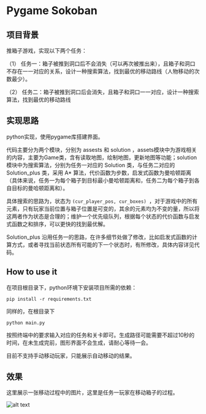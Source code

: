 # Pygame Sokoban

## 项目背景

推箱子游戏，实现以下两个任务：

（1） 任务一：箱子被推到洞口后不会消失（可以再次被推出来），且箱子和洞口不存在一一对应的关系，设计一种搜索算法，找到最优的移动路线（人物移动的次数最少）。

（2） 任务二：箱子被推到洞口后会消失，且箱子和洞口一一对应，设计一种搜索算法，找到最优的移动路线

## 实现思路

python实现，使用pygame库搭建界面。

代码主要分为两个模块，分别为 assests 和 solution ，assets模块中为游戏相关的内容，主要为Game类，含有读取地图，绘制地图，更新地图等功能；solution 模块中为搜索算法，分别为任务一对应的 Solution 类，与任务二对应的 Solution_plus 类，采用 A* 算法，代价函数为步数，启发式函数为曼哈顿距离（具体来说，任务一为每个箱子到目标最小曼哈顿距离和，任务二为每个箱子到各自目标的曼哈顿距离和）。

具体搜索的思路为，状态为 `(cur_player_pos, cur_boxes) `，对于游戏中的所有元素，只有玩家当前位置与箱子位置是可变的，其余的元素均为不变的量，所以将这两者作为状态是合理的；维护一个优先级队列，根据每个状态的代价函数与启发式函数之和排序，可以更快的找到最优解。

Solution_plus 沿用任务一的思路，在许多细节处做了修改，比如启发式函数的计算方式，或者寻找当前状态所有可能的下一个状态时，有所修改，具体内容详见代码。

## How to use it

在项目根目录下，python环境下安装项目所需的依赖：

```shell
pip install -r requirements.txt
```

同样的，在根目录下

``` shell
python main.py
```

按照终端中的要求输入对应的任务和关卡即可。生成路径可能需要不超过10秒的时间，在未生成完前，图形界面不会生成，请耐心等待一会。

目前不支持手动移动玩家，只能展示自动移动的结果。

## 效果

这里展示一张移动过程中的图片，这里是任务一玩家在移动箱子的过程。

![alt text](assests/img/image.png)

